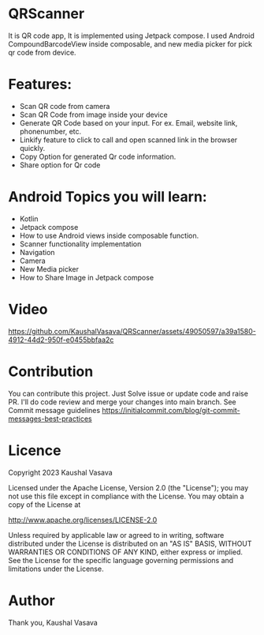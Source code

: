 # QRScanner
It is QR code app, It is implemented using Jetpack compose. I used Android CompoundBarcodeView inside composable, and new media picker for pick qr code from device.

# Features:
- Scan QR code from camera 
- Scan QR Code from image inside your device
- Generate QR Code based on your input. For ex. Email, website link, phonenumber, etc.
- Linkify feature to click to call and open scanned link in the browser quickly.
- Copy Option for generated Qr code information.
- Share option for Qr code

# Android Topics you will learn:
- Kotlin
- Jetpack compose
- How to use Android views inside composable function.
- Scanner functionality implementation
- Navigation
- Camera
- New Media picker
- How to Share Image in Jetpack compose

# Video

https://github.com/KaushalVasava/QRScanner/assets/49050597/a39a1580-4912-44d2-950f-e0455bbfaa2c

# Contribution
You can contribute this project. Just Solve issue or update code and raise PR. I'll do code review and merge your changes into main branch. See Commit message guidelines https://initialcommit.com/blog/git-commit-messages-best-practices

# Licence
Copyright 2023 Kaushal Vasava

Licensed under the Apache License, Version 2.0 (the "License"); you may not use this file except in compliance with the License. You may obtain a copy of the License at

http://www.apache.org/licenses/LICENSE-2.0

Unless required by applicable law or agreed to in writing, software distributed under the License is distributed on an "AS IS" BASIS, WITHOUT WARRANTIES OR CONDITIONS OF ANY KIND, either express or implied. See the License for the specific language governing permissions and limitations under the License.

# Author
Thank you,
Kaushal Vasava

